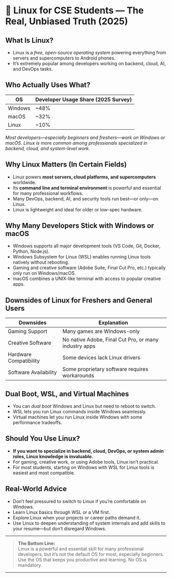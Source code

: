 
# 🐧 Linux for CSE Students — The Real, Unbiased Truth (2025)

## What Is Linux?

- Linux is a *free, open-source operating system* powering everything from servers and supercomputers to Android phones.
- It’s extremely popular among developers working on backend, cloud, AI, and DevOps tasks.

## Who Actually Uses What?

| OS      | Developer Usage Share (2025 Survey) |
| ------- | ----------------------------------- |
| Windows | ~48%                               |
| macOS   | ~32%                               |
| Linux   | ~10%                               |

*Most developers—especially beginners and freshers—work on Windows or macOS. Linux is more common among professionals specialized in backend, cloud, and system-level work.*

## Why Linux Matters (In Certain Fields)

- Linux powers **most servers, cloud platforms, and supercomputers** worldwide.
- Its **command line and terminal environment** is powerful and essential for many professional workflows.
- Many DevOps, backend, AI, and security tools run best—or only—on Linux.
- Linux is lightweight and ideal for older or low-spec hardware.

## Why Many Developers Stick with Windows or macOS

- Windows supports all major development tools (VS Code, Git, Docker, Python, Node.js).
- Windows Subsystem for Linux (WSL) enables running Linux tools natively without rebooting.
- Gaming and creative software (Adobe Suite, Final Cut Pro, etc.) typically only run on Windows/macOS.
- macOS combines a UNIX-like terminal with access to popular creative apps.

## Downsides of Linux for Freshers and General Users

| Downsides              | Explanation                                      |
| ---------------------- | ------------------------------------------------|
| Gaming Support         | Many games are Windows-only                       |
| Creative Software      | No native Adobe, Final Cut Pro, or many industry apps |
| Hardware Compatibility | Some devices lack Linux drivers                   |
| Software Availability  | Some proprietary software requires workarounds  |

## Dual Boot, WSL, and Virtual Machines

- You can *dual boot* Windows and Linux but need to reboot to switch.
- WSL lets you run Linux commands inside Windows seamlessly.
- Virtual machines let you run Linux inside Windows with some performance tradeoffs.

## Should You Use Linux?

- **If you want to specialize in backend, cloud, DevOps, or system admin roles, Linux knowledge is invaluable.**
- For gaming, creative work, or using Adobe tools, Linux isn’t practical.
- For most students, starting on Windows with WSL for Linux tools is easiest and most compatible.

## Real-World Advice

- Don’t feel pressured to switch to Linux if you’re comfortable on Windows.
- Learn Linux basics through WSL or a VM first.
- Explore Linux when your projects or career paths demand it.
- Use Linux to deepen understanding of system internals and add skills to your resume—but don’t disregard Windows.

***

> **The Bottom Line:**  
> Linux is a powerful and essential skill for many professional developers, but it’s not the default OS for most, especially beginners. Use the OS that keeps you productive and learning. No OS is mandatory.

***

